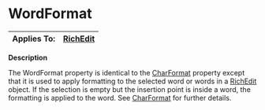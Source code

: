 




<h1 class="heading"><span class="name">WordFormat</span></h1>

| Applies To: | [RichEdit](./richedit.md) |
| --- | ---  |


**Description**


The WordFormat property is identical to the [CharFormat](charformat.md) property except that it is used to apply formatting to the selected word or words in a [RichEdit](./richedit.md) object. If the selection is empty but the insertion point is inside a word, the formatting is applied to the word. See [CharFormat](charformat.md) for further details.



